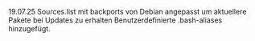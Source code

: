 19.07.25
  Sources.list mit backports von Debian angepasst um aktuellere Pakete bei Updates zu erhalten
  Benutzerdefinierte .bash-aliases hinzugefügt.
  
